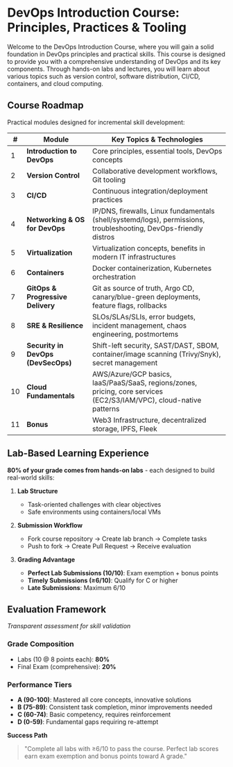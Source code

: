 # DevOps Introduction Course:  Principles, Practices & Tooling

Welcome to the DevOps Introduction Course, where you will gain a solid foundation in DevOps principles and practical skills. This course is designed to provide you with a comprehensive understanding of DevOps and its key components. Through hands-on labs and lectures, you will learn about various topics such as version control, software distribution, CI/CD, containers, and cloud computing.

## Course Roadmap

Practical modules designed for incremental skill development:

| #  | Module                              | Key Topics & Technologies                                                                                                 |
|----|-------------------------------------|--------------------------------------------------------------------------------------------------------------------------|
| 1  | **Introduction to DevOps**          | Core principles, essential tools, DevOps concepts                                                                        |
| 2  | **Version Control**                 | Collaborative development workflows, Git tooling                                                                         |
| 3  | **CI/CD**                           | Continuous integration/deployment practices                                                                              |
| 4  | **Networking & OS for DevOps**      | IP/DNS, firewalls, Linux fundamentals (shell/systemd/logs), permissions, troubleshooting, DevOps-friendly distros        |
| 5  | **Virtualization**                  | Virtualization concepts, benefits in modern IT infrastructures                                                           |
| 6  | **Containers**                      | Docker containerization, Kubernetes orchestration                                                                        |
| 7  | **GitOps & Progressive Delivery**   | Git as source of truth, Argo CD, canary/blue-green deployments, feature flags, rollbacks                         |
| 8  | **SRE & Resilience**                | SLOs/SLAs/SLIs, error budgets, incident management, chaos engineering, postmortems                   |
| 9  | **Security in DevOps (DevSecOps)**  | Shift-left security, SAST/DAST, SBOM, container/image scanning (Trivy/Snyk), secret management                          |
| 10 | **Cloud Fundamentals**              | AWS/Azure/GCP basics, IaaS/PaaS/SaaS, regions/zones, pricing, core services (EC2/S3/IAM/VPC), cloud-native patterns      |
| 11 | **Bonus**                           | Web3 Infrastructure, decentralized storage, IPFS, Fleek                                                                 |

## Lab-Based Learning Experience

**80% of your grade comes from hands-on labs** - each designed to build real-world skills:

1. **Lab Structure**
   - Task-oriented challenges with clear objectives
   - Safe environments using containers/local VMs

2. **Submission Workflow**
   - Fork course repository → Create lab branch → Complete tasks
   - Push to fork → Create Pull Request → Receive evaluation

3. **Grading Advantage**  
   - **Perfect Lab Submissions (10/10)**: Exam exemption + bonus points
   - **Timely Submissions (≥6/10)**: Qualify for C or higher
   - **Late Submissions**: Maximum 6/10

## Evaluation Framework

*Transparent assessment for skill validation*  

### Grade Composition

- Labs (10 @ 8 points each): **80%**
- Final Exam (comprehensive): **20%**

### Performance Tiers

- **A (90-100)**: Mastered all core concepts, innovative solutions  
- **B (75-89)**: Consistent task completion, minor improvements needed  
- **C (60-74)**: Basic competency, requires reinforcement  
- **D (0-59)**: Fundamental gaps requiring re-attempt  

**Success Path**  
> "Complete all labs with ≥6/10 to pass the course. Perfect lab scores earn exam exemption and bonus points toward A grade."  

